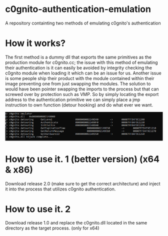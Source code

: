 # c0gnito-authentication-emulation
A repository containting two methods of emulating c0gnito's authentication

# How it works?
The first method is a dummy dll that exports the same primitives as the production module for c0gnito.cc; the issue with this method of emulating their authentication is
it can easily be avoided by integrity checking the c0gnito module when loading it which can be an issue for us. Another issue is some people ship their product with the module 
contained within their image preventing one from just swapping the modules. The solution to would have been pointer swapping the imports to the process but that can screwed over by
protection such as VMP. So by simply locating the export address to the authentication primitive we can simply place a jmp instruction to own function (detour hooking) and do what 
ever we want.

![](https://github.com/S3ctor/c0gnito-authentication-emulation/blob/main/assets/Capture.PNG)

# How to use it. 1      (better version) (x64 & x86)
Download release 2.0 (make sure to get the correct architecture) and inject it into the process that utilizes c0gnito authentication.

# How to use it. 2
Download release 1.0 and replace the c0gnito.dll located in the same directory as the target process. (only for x64)
